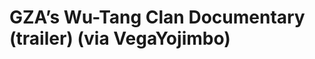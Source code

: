 <!--
id: 1015742275
link: http://tumblr.atmos.org/post/1015742275/gzas-wu-tang-clan-documentary-trailer-via
slug: gzas-wu-tang-clan-documentary-trailer-via
date: Thu Aug 26 2010 13:06:41 GMT-0700 (PDT)
publish: 2010-08-026
tags: 
title: GZA&#8217;s Wu-Tang Clan Documentary (trailer) (via VegaYojimbo)
-->


GZA&#8217;s Wu-Tang Clan Documentary (trailer) (via VegaYojimbo)
================================================================



